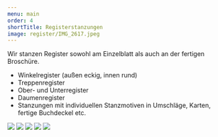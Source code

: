 ```yaml
---
menu: main
order: 4
shortTitle: Registerstanzungen
image: register/IMG_2617.jpeg
---
```

 Wir stanzen Register sowohl am Einzelblatt als auch an der fertigen Broschüre.

- Winkelregister (außen eckig, innen rund)
- Treppenregister
- Ober- und Unterregister
- Daumenregister
- Stanzungen mit individuellen Stanzmotiven in Umschläge, Karten, fertige Buchdeckel etc.

![](register/IMG_4603.jpeg)
![](register/IMG_4599.jpeg)
![](register/IMG_4601.jpeg)
![](register/IMG_4605.jpeg)
![](register/IMG_4595.jpeg)